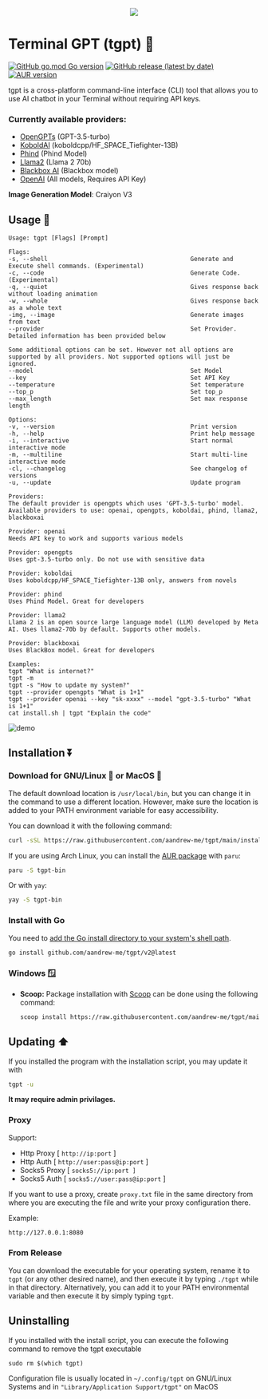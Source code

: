 <p align="center"><img src="tgpt.svg"></p>

# Terminal GPT (tgpt) 🚀

[![GitHub go.mod Go version](https://img.shields.io/github/go-mod/go-version/aandrew-me/tgpt)](https://github.com/aandrew-me/tgpt)
[![GitHub release (latest by date)](https://img.shields.io/github/v/release/aandrew-me/tgpt)](https://github.com/aandrew-me/tgpt/releases/latest)
[![AUR version](https://img.shields.io/aur/version/tgpt-bin?label=AUR%3A%20tgpt-bin)](https://aur.archlinux.org/packages/tgpt-bin)

tgpt is a cross-platform command-line interface (CLI) tool that allows you to use AI chatbot in your Terminal without requiring API keys. 

### Currently available providers: 
- [OpenGPTs](https://opengpts-example-vz4y4ooboq-uc.a.run.app/) (GPT-3.5-turbo)
- [KoboldAI](https://koboldai-koboldcpp-tiefighter.hf.space/)  (koboldcpp/HF_SPACE_Tiefighter-13B)
- [Phind](https://www.phind.com/agent) (Phind Model)
- [Llama2](https://www.llama2.ai/) (Llama 2 70b)
- [Blackbox AI](https://www.blackbox.ai/) (Blackbox model)
- [OpenAI](https://platform.openai.com/docs/guides/text-generation/chat-completions-api) (All models, Requires API Key)

**Image Generation Model**: Craiyon V3

## Usage 💬

```
Usage: tgpt [Flags] [Prompt]

Flags:
-s, --shell                                        Generate and Execute shell commands. (Experimental) 
-c, --code                                         Generate Code. (Experimental)
-q, --quiet                                        Gives response back without loading animation
-w, --whole                                        Gives response back as a whole text
-img, --image                                      Generate images from text
--provider                                         Set Provider. Detailed information has been provided below

Some additional options can be set. However not all options are supported by all providers. Not supported options will just be ignored.
--model                                            Set Model
--key                                              Set API Key
--temperature                                      Set temperature
--top_p                                            Set top_p
--max_length                                       Set max response length

Options:
-v, --version                                      Print version 
-h, --help                                         Print help message 
-i, --interactive                                  Start normal interactive mode 
-m, --multiline                                    Start multi-line interactive mode 
-cl, --changelog                                   See changelog of versions 
-u, --update                                       Update program 

Providers:
The default provider is opengpts which uses 'GPT-3.5-turbo' model.
Available providers to use: openai, opengpts, koboldai, phind, llama2, blackboxai

Provider: openai
Needs API key to work and supports various models

Provider: opengpts
Uses gpt-3.5-turbo only. Do not use with sensitive data

Provider: koboldai
Uses koboldcpp/HF_SPACE_Tiefighter-13B only, answers from novels

Provider: phind
Uses Phind Model. Great for developers

Provider: llama2
Llama 2 is an open source large language model (LLM) developed by Meta AI. Uses llama2-70b by default. Supports other models.

Provider: blackboxai
Uses BlackBox model. Great for developers

Examples:
tgpt "What is internet?"
tgpt -m
tgpt -s "How to update my system?"
tgpt --provider opengpts "What is 1+1"
tgpt --provider openai --key "sk-xxxx" --model "gpt-3.5-turbo" "What is 1+1"
cat install.sh | tgpt "Explain the code"
```

![demo](https://user-images.githubusercontent.com/66430340/233759296-c4cf8cf2-0cab-48aa-9e84-40765b823282.gif)

## Installation ⏬

### Download for GNU/Linux 🐧 or MacOS 🍎

The default download location is `/usr/local/bin`, but you can change it in the command to use a different location. However, make sure the location is added to your PATH environment variable for easy accessibility.

You can download it with the following command:

```bash
curl -sSL https://raw.githubusercontent.com/aandrew-me/tgpt/main/install | bash -s /usr/local/bin
```

If you are using Arch Linux, you can install the [AUR package](https://aur.archlinux.org/packages/tgpt-bin) with `paru`:

```bash
paru -S tgpt-bin
```

Or with `yay`:

```bash
yay -S tgpt-bin
```

### Install with Go
You need to [add the Go install directory to your system's shell path](https://go.dev/doc/tutorial/compile-install). 

```bash
go install github.com/aandrew-me/tgpt/v2@latest
```

### Windows 🪟

-   **Scoop:** Package installation with [Scoop](https://scoop.sh/) can be done using the following command:

    ```bash
    scoop install https://raw.githubusercontent.com/aandrew-me/tgpt/main/tgpt.json
    ```

<!-- -   **PowerShell:** Open PowerShell as administrator and run the following command:
    
    ```bash
    Invoke-WebRequest https://raw.githubusercontent.com/aandrew-me/tgpt/main/install-win.ps1 -OutFile "$PWD\install-win.ps1";  .\install-win.ps1
    ```

    If you receive an error stating "execution of scripts is disabled on this system," run this command instead (and confirm with a "Y"):

    ```bash
    Set-ExecutionPolicy -ExecutionPolicy RemoteSigned; Invoke-WebRequest https://raw.githubusercontent.com/aandrew-me/tgpt/main/install-win.ps1 -OutFile "$PWD\install-win.ps1";  .\install-win.ps1
    ``` -->

## Updating ⬆️
If you installed the program with the installation script, you may update it with
```bash
tgpt -u
```
**It may require admin privilages.**
### Proxy

Support:
- Http Proxy [ `http://ip:port` ]
- Http Auth [ `http://user:pass@ip:port` ]
- Socks5 Proxy [ `socks5://ip:port ]`
- Socks5 Auth [ `socks5://user:pass@ip:port` ]

If you want to use a proxy, create `proxy.txt` file in the same directory from where you are executing the file and write your proxy configuration there.

Example:

```bash
http://127.0.0.1:8080
```

### From Release

You can download the executable for your operating system, rename it to `tgpt` (or any other desired name), and then execute it by typing `./tgpt` while in that directory. Alternatively, you can add it to your PATH environmental variable and then execute it by simply typing `tgpt`.


## Uninstalling
If you installed with the install script, you can execute the following command to remove the tgpt executable
```
sudo rm $(which tgpt)
```
Configuration file is usually located in `~/.config/tgpt` on GNU/Linux Systems and in `"Library/Application Support/tgpt"` on MacOS